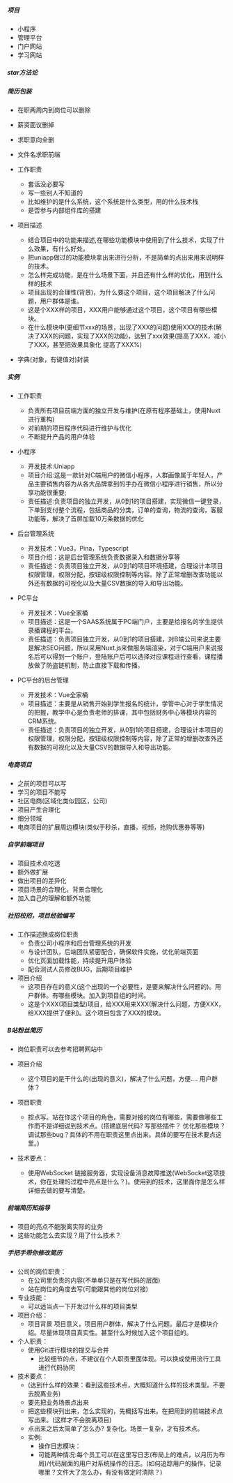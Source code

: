 ##### 项目

- 小程序 
- 管理平台
- 门户网站
- 学习网站
  
##### star方法论




##### 简历包装

- 在职两周内到岗位可以删除
- 薪资面议删掉
- 求职意向全删
- 文件名求职前端
- 工作职责
  - 套话没必要写
  - 写一些别人不知道的
  - 比如维护的是什么系统，这个系统是什么类型，用的什么技术栈
  - 是否参与内部组件库的搭建

- 项目描述
  - 结合项目中的功能来描述,在哪些功能模块中使用到了什么技术，实现了什么效果，有什么好处。
  - 把uniapp做过的功能模块拿出来进行分析，不是简单的点出来用来说明样的技术。
  - 怎么样完成功能，是在什么场景下面，并且还有什么样的优化，用到什么样的技术
  - 项目出现的合理性(背景)，为什么要这个项目，这个项目解决了什么问题，用户群体是谁。
  - 这是个XXX样的项目，XXX用户能够通过这个项目，这个项目有哪些模块。
  - 在什么模块中(更细节xxx的场景，出现了XXX的问题)使用XXX的技术(解决了XXX的问题，实现了XXX的功能)，达到了xxx效果(提高了XXX，减小了XXX，甚至把效果具象化 提高了XXX%)

- 字典(对象，有键值对)封装

##### 实例

- 工作职责
  - 负责所有项目前端方面的独立开发与维护(在原有程序基础上，使用Nuxt进行重构)
  - 对前期的项目程序代码进行维护与优化
  - 不断提升产品的用户体验

- 小程序
  - 开发技术:Uniapp
  - 项目介绍:这是一款针对C端用户的微信小程序，人群画像属于年轻人，产品主要销售内容为从各大品牌拿到的手办在微信小程序进行销售，所以分享功能很重要;
  - 责任描述:负责项目的独立开发，从0到1的项目搭建，实现微信一键登录，下单到支付整个流程，包括商品的分类，订单的查询，物流的查询，客服功能等，解决了首屏加载10万条数据的优化

- 后台管理系统
  - 开发技术：Vue3，Pina，Typescript
  - 项目介绍：这是后台管理系统负责数据录入和数据分享等
  - 责任描述：负责项目独立开发，从0到1的项目环境搭建，合理设计本项目权限管理，权限分配，按钮级权限控制等内容。除了正常增删改查功能以外还有数据的可视化以及大量CSV数据的导入和导出功能。

- PC平台
  - 开发技术：Vue全家桶
  - 项目描述：这是一个SAAS系统属于PC端门户，主要是给报名的学生提供录播课程的平台。
  - 责任描述：负责项目独立开发，从0到1的项目搭建，对B端公司来说主要是解决SEO问题，所以采用Nuxt.js来做服务端渲染，对于C端用户来说报名后可以得到一个账户，登陆账户后可以选择对应课程进行查看，课程播放做了防盗链机制，防止直接下载和传播。

- PC平台的后台管理
  - 开发技术：Vue全家桶
  - 项目描述：主要是从销售开始到学生报名的统计，学管中心对于学生情况的把握，教学中心是负责老师的排课，其中包括财务中心等模块内容的CRM系统。
  - 责任描述：负责项目的独立开发，从0到1的项目搭建，合理设计本项目的权限管理，权限分配，按钮级权限控制等内容，除了正常的增删改查外还有数据的可视化以及大量CSV的数据导入和导出功能。

##### 电商项目

- 之前的项目可以写
- 学习的项目不能写
- 社区电商(区域化类似园区，公司)
- 项目产生合理化
- 细分领域
- 电商项目的扩展周边模块(类似于秒杀，直播，视频，抢购优惠券等等)

##### 自学前端项目

- 项目技术点吃透
- 额外做扩展
- 做出项目的差异化
- 项目场景的合理化，背景合理化
- 加入自己的理解和额外功能

##### 社招校招，项目经验编写

- 工作描述换成岗位职责
  - 负责公司小程序和后台管理系统的开发
  - 与设计团队，后端团队紧密配合，确保软件实施，优化前端页面
  - 优化页面加载性能，持续提升用户体验
  - 配合测试人员修改BUG，后期项目维护
- 项目介绍
  - 这项目存在的意义(这个出现的一个必要性，是要来解决什么问题的)。用户群体。有哪些模块。加入到项目组的时间。
  - 这是个XXX(项目类型)项目，给XXX用来XXX(解决什么问题，方便XXX，给XXX提供了便利)。这个项目包含了XXX的模块。

##### B站粉丝简历

- 岗位职责可以去参考招聘网站中
- 项目介绍
  - 这个项目的是干什么的(出现的意义)，解决了什么问题，方便.... 用户群体？
- 项目职责
  - 按点写。站在你这个项目的角色，需要对接的岗位有哪些，需要做哪些工作而不是详细说到技术点。(搭建底层代码? 写那些插件？ 优化那些模块？ 调试那些bug？具体的不用在职责这里点出来。具体的要写在技术要点这里。)

- 技术要点：
  - 使用WebSocket 链接服务器，实现设备消息故障推送(WebSocket这项技术，你在处理的过程中亮点是什么？)。使用到的技术，这里面你是怎么样详细去做的要写清楚。

##### 前端简历知指导

- 项目的亮点不能脱离实际的业务
- 这些功能怎么去实现？用了什么技术？

##### 手把手带你修改简历

- 公司的岗位职责：
  - 在公司里负责的内容(不单单只是在写代码的层面)
  - 站在岗位的角度去写(可能跟其他的岗位对接)
- 专业技能：
  - 可以适当点一下开发过什么样的项目类型
- 项目介绍：
  - 项目背景 项目意义，项目用户群体，解决了什么问题。最后才是模块介绍。尽量体现项目真实性。甚至什么时候加入这个项目组的。
- 个人职责：
  - 使用Git进行模块的提交与合并
    - 比较细节的点，不建议在个人职责里面体现。可以换成使用流行工具进行代码协同
- 技术要点：
  - (达到什么样的效果：看到这些技术点，大概知道什么样的技术类型。不要去脱离业务)
  - 要先把业务场景点出来
  - 把这些模块列出来，怎么实现的，先概括写出来。在把用到的前端技术点写出来。(这样才不会脱离项目)
  - 点出来之后太简单了怎么办? 复杂化。场景一复杂，才有技术点。
  - 实例:
    - 操作日志模块：
    - 可能两种情况:每个员工可以在这里写日志(布局上的难点，以月历为布局)/代码层面的用户对系统操作的日志。(如何追踪用户的操作，记录哪里？文件大了怎么办，有没有做定时清除？)

